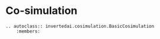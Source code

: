 # Co-simulation


```{eval-rst}
.. autoclass:: invertedai.cosimulation.BasicCosimulation
    :members: 
```
 